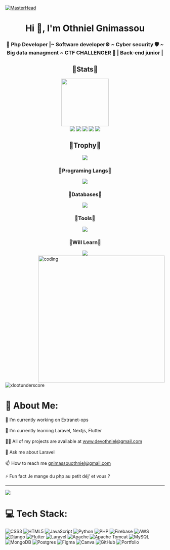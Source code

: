 [![MasterHead](https://1.bp.blogspot.com/-7A4WynwLsMw/XbBpCXG8fHI/AAAAAAAAMt4/uOa1bpLskYgrwGbllhSu2SDj_Mig8SXJQCLcBGAsYHQ/s1600/2000_600px.gif)](https://rishavchanda.io)
<h1 align="center">Hi 👋, I'm Othniel Gnimassou</h1>
<h3 align="center">🚀 Php Developer |~ Software developer⚙️ ~ Cyber security 🛡️ ~ Big data managment ~ CTF CHALLENGER 🧞 | Back-end junior |</h3>
  
  <div align=center> 
  <h2>🚀Stats🚀</h2>
  <img height=150px src="https://streak-stats.demolab.com?user=cheznousdevgroup&theme=algolia"></br>
  <img src="https://github-profile-summary-cards.vercel.app/api/cards/profile-details?username=cheznousdevgroup&theme=algolia">
  <img src="https://github-profile-summary-cards.vercel.app/api/cards/repos-per-language?username=cheznousdevgroup&theme=algolia">
  <img src="https://github-profile-summary-cards.vercel.app/api/cards/most-commit-language?username=cheznousdevgroup&theme=algolia">
  <img src="https://github-profile-summary-cards.vercel.app/api/cards/stats?username=cheznousdevgroup&theme=algolia">
  <img src="https://github-profile-summary-cards.vercel.app/api/cards/productive-time?username=cheznousdevgroup&theme=algolia">
</div>

<div align=center>
  <h2>👑Trophy👑</h2>
  <img src = "https://github-profile-trophy.vercel.app/?username=cheznousdevgroup&theme=algolia&column=-1&rank=-?">
</div>

<div align=center>
  <h3>💎Programing Langs💎</h3>
    <img src="https://skillicons.dev/icons?i=python,cpp,cs,html,js,ts,css,vite,md,nodejs,express,php,lua,angular,react">
  <h3>🧶Databases🧶</h3>
   <img src="https://skillicons.dev/icons?i=mysql,postgresql,redis,sqlite">
  <h3>🏏Tools🏏</h3>
    <img src="https://skillicons.dev/icons?i=github,git,blender,vscode,visualstudio,arduino,cmake">
  <h3>🎡Will Learn🎡</h3>
    <img src="https://skillicons.dev/icons?i=c,vue,java">
</div>
<img align="right" alt="coding" width="400" src="https://cdn.videoplasty.com/animation/chill-coding-programming-lo-fi-animation-stock-animation-21874-1280x720.jpg">

<p align="left"> <img src="https://komarev.com/ghpvc/?username=xlootunderscore&label=Profile%20views&color=0e75b6&style=flat" alt="xlootunderscore" /> </p>

# 💫 About Me:
🔭 I’m currently working on Extranet-ops<br><br>🌱 I’m currently learning Laravel, Nextjs, Flutter<br><br>👨‍💻 All of my projects are available at www.devothniel@gmail.com<br><br>💬 Ask me about Laravel<br><br>📫 How to reach me gnimassouothniel@gmail.com<br><br>⚡ Fun fact Je mange du php au petit déj' et vous ?

---
[![](https://visitcount.itsvg.in/api?id=cheznousdevgroup&icon=0&color=0)](https://visitcount.itsvg.in)

# 💻 Tech Stack:
![CSS3](https://img.shields.io/badge/css3-%231572B6.svg?style=for-the-badge&logo=css3&logoColor=white) ![HTML5](https://img.shields.io/badge/html5-%23E34F26.svg?style=for-the-badge&logo=html5&logoColor=white) ![JavaScript](https://img.shields.io/badge/javascript-%23323330.svg?style=for-the-badge&logo=javascript&logoColor=%23F7DF1E) ![Python](https://img.shields.io/badge/python-3670A0?style=for-the-badge&logo=python&logoColor=ffdd54) ![PHP](https://img.shields.io/badge/php-%23777BB4.svg?style=for-the-badge&logo=php&logoColor=white) ![Firebase](https://img.shields.io/badge/firebase-%23039BE5.svg?style=for-the-badge&logo=firebase) ![AWS](https://img.shields.io/badge/AWS-%23FF9900.svg?style=for-the-badge&logo=amazon-aws&logoColor=white) ![Django](https://img.shields.io/badge/django-%23092E20.svg?style=for-the-badge&logo=django&logoColor=white) ![Flutter](https://img.shields.io/badge/Flutter-%2302569B.svg?style=for-the-badge&logo=Flutter&logoColor=white) ![Laravel](https://img.shields.io/badge/laravel-%23FF2D20.svg?style=for-the-badge&logo=laravel&logoColor=white) ![Apache](https://img.shields.io/badge/apache-%23D42029.svg?style=for-the-badge&logo=apache&logoColor=white) ![Apache Tomcat](https://img.shields.io/badge/apache%20tomcat-%23F8DC75.svg?style=for-the-badge&logo=apache-tomcat&logoColor=black) ![MySQL](https://img.shields.io/badge/mysql-4479A1.svg?style=for-the-badge&logo=mysql&logoColor=white) ![MongoDB](https://img.shields.io/badge/MongoDB-%234ea94b.svg?style=for-the-badge&logo=mongodb&logoColor=white) ![Postgres](https://img.shields.io/badge/postgres-%23316192.svg?style=for-the-badge&logo=postgresql&logoColor=white) ![Figma](https://img.shields.io/badge/figma-%23F24E1E.svg?style=for-the-badge&logo=figma&logoColor=white) ![Canva](https://img.shields.io/badge/Canva-%2300C4CC.svg?style=for-the-badge&logo=Canva&logoColor=white) ![GitHub](https://img.shields.io/badge/github-%23121011.svg?style=for-the-badge&logo=github&logoColor=white) ![Portfolio](https://img.shields.io/badge/Portfolio-%23000000.svg?style=for-the-badge&logo=firefox&logoColor=#FF7139)

<!-- Proudly created with GPRM ( https://gprm.itsvg.in ) -->
